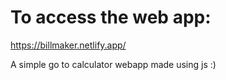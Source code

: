 # To access the web app:


https://billmaker.netlify.app/ 

A simple go to calculator webapp made using js :)
